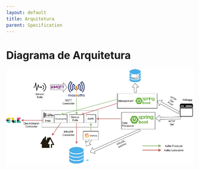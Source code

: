 ```yaml
---
layout: default
title: Arquitetura
parent: Specification
---
```


# Diagrama de Arquitetura

![Arquitetura](architecture.png)
